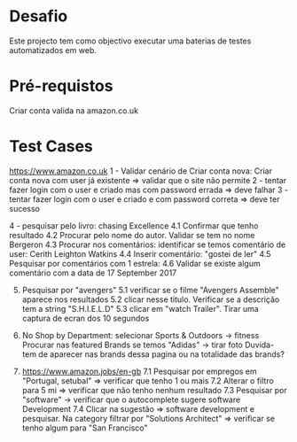 # Desafio 
Este projecto tem como objectivo executar uma baterias de testes automatizados em web.

# Pré-requistos
Criar conta valida na amazon.co.uk

# Test Cases
https://www.amazon.co.uk
1 - Validar cenário de Criar conta nova: Criar conta nova com user já existente => validar que o site não permite 
2 - tentar fazer login com o user e criado mas com password errada => deve falhar
3 - tentar fazer login com o user e criado e com password correta => deve ter sucesso

4 - pesquisar pelo livro: chasing Excellence
4.1 Confirmar que tenho resultado
4.2 Procurar pelo nome do autor. Validar se tem no nome Bergeron
4.3 Procurar nos comentários: identificar se temos comentário de user: Cerith Leighton Watkins
4.4 Inserir comentário: "gostei de ler"
4.5 Pesquisar por comentários com 1 estrela: 
4.6 Validar se existe algum comentário com a data de 17 September 2017

5. Pesquisar por "avengers"
5.1 verificar se o filme "Avengers Assemble" aparece nos resultados
5.2 clicar nesse titulo. Verificar se a descrição tem a string "S.H.I.E.L.D"
5.3 clicar em "watch Trailer". Tirar uma captura de ecran dos 10 segundos

6. No Shop by Department: selecionar Sports & Outdoors -> fitness
Procurar nas featured Brands se temos "Adidas" -> tirar foto Duvida- tem de aparecer nas brands dessa pagina ou na totalidade das brands?

7. https://www.amazon.jobs/en-gb
7.1 Pesquisar por empregos em "Portugal, setubal" => verificar que tenho 1 ou mais
7.2 Alterar o filtro para 5 mi => verificar que não tenho nenhum resultado
7.3 Pesquisar por "software" -> verificar que o autocomplete sugere software Development
7.4 Clicar na sugestão => software development e pesquisar. Na category filtrar por "Solutions Architect" => verificar se tenho algum para "San Francisco"
